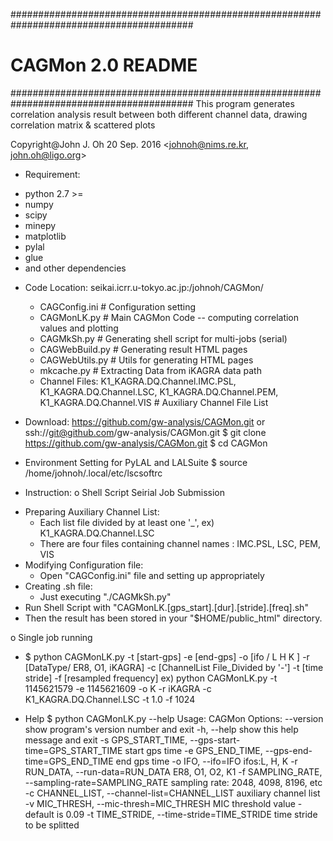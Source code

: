 #########################################################################################
#                                    CAGMon 2.0 README                                  #
#########################################################################################
 This program generates correlation analysis result between both different channel data,
 drawing correlation matrix & scattered plots

Copyright@John J. Oh
20 Sep. 2016
<johnoh@nims.re.kr, john.oh@ligo.org>

+ Requirement:
 - python 2.7 >=
 - numpy
 - scipy
 - minepy
 - matplotlib
 - pylal
 - glue
 - and other dependencies

+ Code Location: seikai.icrr.u-tokyo.ac.jp:/johnoh/CAGMon/
  - CAGConfig.ini # Configuration setting
  - CAGMonLK.py   # Main CAGMon Code -- computing correlation values and plotting
  - CAGMkSh.py    # Generating shell script for multi-jobs (serial)
  - CAGWebBuild.py # Generating result HTML pages
  - CAGWebUtils.py # Utils for generating HTML pages
  - mkcache.py     # Extracting Data from iKAGRA data path
  - Channel Files: K1_KAGRA.DQ.Channel.IMC.PSL, K1_KAGRA.DQ.Channel.LSC, K1_KAGRA.DQ.Channel.PEM, K1_KAGRA.DQ.Channel.VIS  # Auxiliary Channel File List

+ Download: https://github.com/gw-analysis/CAGMon.git or ssh://git@github.com/gw-analysis/CAGMon.git
  $ git clone https://github.com/gw-analysis/CAGMon.git
  $ cd CAGMon

+ Environment Setting for PyLAL and LALSuite
  $ source /home/johnoh/.local/etc/lscsoftrc

+ Instruction: 
 o Shell Script Seirial Job Submission
 - Preparing Auxiliary Channel List:
   * Each list file divided by at least one '_', 
    ex) K1_KAGRA.DQ.Channel.LSC
   * There are four files containing channel names : IMC.PSL, LSC, PEM, VIS
 - Modifying Configuration file:
   * Open "CAGConfig.ini" file and setting up appropriately
 - Creating .sh file:
   * Just executing "./CAGMkSh.py" 
 - Run Shell Script with "CAGMonLK.[gps_start].[dur].[stride].[freq].sh"
 - Then the result has been stored in your "$HOME/public_html" directory.

 o Single job running
 - $ python CAGMonLK.py -t [start-gps] -e [end-gps] -o [ifo / L H K ] -r [DataType/ ER8, O1, iKAGRA] -c [ChannelList File_Divided by '-'] -t [time stride] -f [resampled frequency]
    ex) python CAGMonLK.py -t 1145621579 -e 1145621609 -o K -r iKAGRA -c K1_KAGRA.DQ.Channel.LSC -t 1.0 -f 1024

+ Help
$ python CAGMonLK.py --help
Usage: CAGMon
Options:
  --version             show program's version number and exit
  -h, --help            show this help message and exit
  -s GPS_START_TIME, --gps-start-time=GPS_START_TIME
                        start gps time
  -e GPS_END_TIME, --gps-end-time=GPS_END_TIME
                        end gps time
  -o IFO, --ifo=IFO     ifos:L, H, K
  -r RUN_DATA, --run-data=RUN_DATA
                        ER8, O1, O2, K1
  -f SAMPLING_RATE, --sampling-rate=SAMPLING_RATE
                        sampling rate: 2048, 4098, 8196, etc
  -c CHANNEL_LIST, --channel-list=CHANNEL_LIST
                        auxiliary channel list
  -v MIC_THRESH, --mic-thresh=MIC_THRESH
                        MIC threshold value - default is 0.09
  -t TIME_STRIDE, --time-stride=TIME_STRIDE
                        time stride to be splitted


